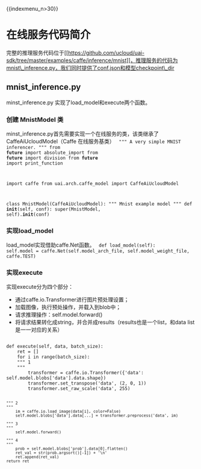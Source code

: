 {{indexmenu_n>30}}

# 在线服务代码简介
完整的推理服务代码位于[[https://github.com/ucloud/uai-sdk/tree/master/examples/caffe/inference/mnist]]，推理服务的代码为mnist\_inference.py，我们同时提供了conf.json和模型checkpoint\_dir

## mnist_inference.py
 minst\_inference.py 实现了load\_model和execute两个函数。

### 创建 MnistModel 类
minst\_inference.py首先需要实现一个在线服务的类，该类继承了CaffeAiUcloudModel（Caffe 在线服务基类）
<code>
""" A very simple MNIST inferencer.
"""
from __future__ import absolute_import
from __future__ import division
from __future__ import print_function

import caffe
from uai.arch.caffe_model import CaffeAiUcloudModel

class MnistModel(CaffeAiUcloudModel):
    """ Mnist example model
    """
    def __init__(self, conf):
        super(MnistModel, self).__init__(conf)
</code>

### 实现load_model
load\_model实现借助caffe.Net函数。
<code>
def load_model(self):
    self.model = caffe.Net(self.model_arch_file, self.model_weight_file, caffe.TEST)
</code>

### 实现execute
实现execute分为四个部分：

  * 通过caffe.io.Transformer进行图片预处理设置；
  * 加载图像，执行预处操作，并载入到blob中；
  * 请求推理操作：self.model.forward()
  * 将请求结果转化成string，并合并成results（results也是一个list，和data list是一一对应的关系）
<code>
def execute(self, data, batch_size):
    ret = []
    for i in range(batch_size):
	""" 1
	"""
        transformer = caffe.io.Transformer({'data': self.model.blobs['data'].data.shape})
        transformer.set_transpose('data', (2, 0, 1))
        transformer.set_raw_scale('data', 255)

	""" 2
	"""
        im = caffe.io.load_image(data[i], color=False)
        self.model.blobs['data'].data[...] = transformer.preprocess('data', im)

	""" 3
	"""
        self.model.forward()

	""" 4
	"""
        prob = self.model.blobs['prob'].data[0].flatten()
        ret_val = str(prob.argsort()[-1]) + '\n'
        ret.append(ret_val)
    return ret
</code>

